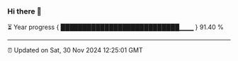 ### Hi there 👋

⏳ Year progress { ███████████████████████████▁▁▁ } 91.40 %

---

⏰ Updated on Sat, 30 Nov 2024 12:25:01 GMT
